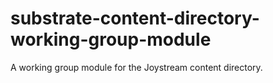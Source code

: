 # substrate-content-directory-working-group-module
A working group module for the Joystream content directory.
